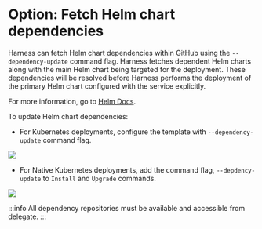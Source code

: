 # Option: Fetch Helm chart dependencies

Harness can fetch Helm chart dependencies within GitHub using the `--dependency-update` command flag. Harness fetches dependent Helm charts along with the main Helm chart being targeted for the deployment. These dependencies will be resolved before Harness performs the deployment of the primary Helm chart configured with the service explicitly. 

For more information, go to [Helm Docs](https://helm.sh/docs/helm/helm_template/#helm).

To update Helm chart dependencies:

* For Kubernetes deployments, configure the template with `--dependency-update` command flag.

![](./static/update-helm-dependency-k8s.png)

* For Native Kubernetes deployments, add the command flag, `--depdency-update` to `Install` and `Upgrade` commands.

![](./static/update-helm-dependencies-nativek8s.png)

:::info
All dependency repositories must be available and accessible from delegate.
:::

